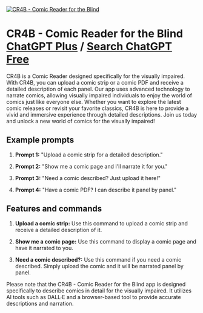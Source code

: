 
[![CR4B - Comic Reader for the Blind](https://files.oaiusercontent.com/file-Uo3WBYLi8udOR3C3cDdD3Jga?se=2123-10-18T00%3A47%3A26Z&sp=r&sv=2021-08-06&sr=b&rscc=max-age%3D31536000%2C%20immutable&rscd=attachment%3B%20filename%3Da617e8e6-9053-42d8-89f3-c792c69e8ddc.png&sig=i7JOcQpQFFw3X7as2I82HOPczGUA/oTmdqHR7WI5ADg%3D)](https://chat.openai.com/g/g-hcSiJV5HJ-cr4b-comic-reader-for-the-blind)

# CR4B - Comic Reader for the Blind [ChatGPT Plus](https://chat.openai.com/g/g-hcSiJV5HJ-cr4b-comic-reader-for-the-blind) / [Search ChatGPT Free](https://gptcall.net/index.html#/?search=CR4B%20-%20Comic%20Reader%20for%20the%20Blind)

CR4B is a Comic Reader designed specifically for the visually impaired. With CR4B, you can upload a comic strip or a comic PDF and receive a detailed description of each panel. Our app uses advanced technology to narrate comics, allowing visually impaired individuals to enjoy the world of comics just like everyone else. Whether you want to explore the latest comic releases or revisit your favorite classics, CR4B is here to provide a vivid and immersive experience through detailed descriptions. Join us today and unlock a new world of comics for the visually impaired!

## Example prompts

1. **Prompt 1:** "Upload a comic strip for a detailed description."

2. **Prompt 2:** "Show me a comic page and I'll narrate it for you."

3. **Prompt 3:** "Need a comic described? Just upload it here!"

4. **Prompt 4:** "Have a comic PDF? I can describe it panel by panel."

## Features and commands

1. **Upload a comic strip:** Use this command to upload a comic strip and receive a detailed description of it.

2. **Show me a comic page:** Use this command to display a comic page and have it narrated to you.

3. **Need a comic described?:** Use this command if you need a comic described. Simply upload the comic and it will be narrated panel by panel.

Please note that the CR4B - Comic Reader for the Blind app is designed specifically to describe comics in detail for the visually impaired. It utilizes AI tools such as DALL·E and a browser-based tool to provide accurate descriptions and narration.


